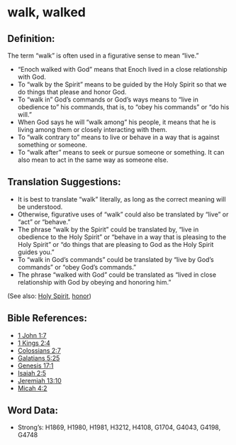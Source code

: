 # walk, walked

## Definition:

The term “walk” is often used in a figurative sense to mean “live.”

* “Enoch walked with God” means that Enoch lived in a close relationship with God.
* To “walk by the Spirit” means to be guided by the Holy Spirit so that we do things that please and honor God.
* To “walk in” God’s commands or God’s ways means to “live in obedience to” his commands, that is, to “obey his commands” or “do his will.”
* When God says he will “walk among” his people, it means that he is living among them or closely interacting with them.
* To “walk contrary to” means to live or behave in a way that is against something or someone.
* To “walk after” means to seek or pursue someone or something. It can also mean to act in the same way as someone else.

## Translation Suggestions:

* It is best to translate “walk” literally, as long as the correct meaning will be understood.
* Otherwise, figurative uses of “walk” could also be translated by “live” or “act” or “behave.”
* The phrase “walk by the Spirit” could be translated by, “live in obedience to the Holy Spirit” or “behave in a way that is pleasing to the Holy Spirit” or “do things that are pleasing to God as the Holy Spirit guides you.”
* To “walk in God’s commands” could be translated by “live by God’s commands” or “obey God’s commands.”
* The phrase “walked with God” could be translated as “lived in close relationship with God by obeying and honoring him.”

(See also: [Holy Spirit](../kt/holyspirit.md), [honor](../kt/honor.md))

## Bible References:

* [1 John 1:7](rc://en/tn/help/1jn/01/07)
* [1 Kings 2:4](rc://en/tn/help/1ki/02/04)
* [Colossians 2:7](rc://en/tn/help/col/02/07)
* [Galatians 5:25](rc://en/tn/help/gal/05/25)
* [Genesis 17:1](rc://en/tn/help/gen/17/01)
* [Isaiah 2:5](rc://en/tn/help/isa/02/05)
* [Jeremiah 13:10](rc://en/tn/help/jer/13/10)
* [Micah 4:2](rc://en/tn/help/mic/04/02)

## Word Data:

* Strong’s: H1869, H1980, H1981, H3212, H4108, G1704, G4043, G4198, G4748
